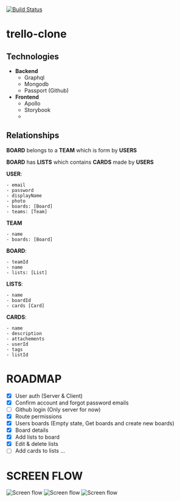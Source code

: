 [![Build Status](https://travis-ci.com/laurazenc/trello-clone.svg?branch=master)](https://travis-ci.com/laurazenc/trello-clone)

# trello-clone

## Technologies

- **Backend**
  - Graphql
  - Mongodb
  - Passport (Github)
- **Frontend**
  - Apollo
  - Storybook
  -

## Relationships

**BOARD** belongs to a **TEAM** which is form by **USERS**

**BOARD** has **LISTS** which contains **CARDS** made by **USERS**

**USER**:

    - email
    - password
    - displayName
    - photo
    - boards: [Board]
    - teams: [Team]

**TEAM**

    - name
    - boards: [Board]

**BOARD**:

    - teamId
    - name
    - lists: [List]

**LISTS**:

    - name
    - boardId
    - cards [Card]

**CARDS**:

    - name
    - description
    - attachements
    - userId
    - tags
    - listId

# ROADMAP

- [x] User auth (Server & Client)
- [x] Confirm account and forgot password emails
- [ ] Github login (Only server for now)
- [x] Route permissions
- [x] Users boards (Empty state, Get boards and create new boards)
- [x] Board details
- [x] Add lists to board
- [x] Edit & delete lists
- [ ] Add cards to lists
      ...

# SCREEN FLOW

![Screen flow](https://github.com/laurazenc/trello-clone/raw/master/images/auth_flow.png)
![Screen flow](https://github.com/laurazenc/trello-clone/raw/master/images/boards.png)
![Screen flow](https://github.com/laurazenc/trello-clone/raw/master/images/board_detail.png)
